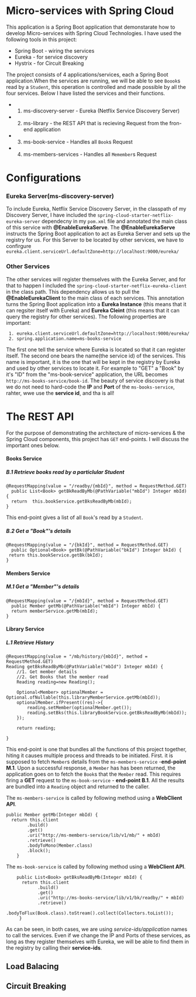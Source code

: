 # Micro-services with Spring Cloud

This application is a Spring Boot application that demonstarate how to develop Micro-services with Spring Cloud Technologies. I have used the following tools in this project:

- Spring Boot - wiring the services
- Eureka - for service discovery
- Hystrix - for Circuit Breaking

The project consists of 4 applications/services, each a Spring Boot application.When the services are running, we will be able to see `Boook`s read by a `Student`, this operation is controlled and made possible by all the four services. Below I have listed the services and their functions.

- 1. ms-discovery-server - Eureka (Netflix Service Discovery Server)
- 2. ms-library - the REST API that is recieving Request from the fron-end application
- 3. ms-book-service - Handles all `Book`s Request
- 4. ms-members-services - Handles all `Memember`s Request


# Configurations

### Eureka Server(ms-discovery-server)
To include Eureka, Netflix Service Discovery Server, in the classpath of my Discovery Server, I have included the `spring-cloud-starter-netflix-eureka-server` dependecny in my `pom.xml` file and annotated the main class of this service with __@EnableEurekaServe__. The __@EnableEurekaServe__ instructs the Spring Boot application to act as Eureka Server and sets up the registry for us. For this Server to be located by other services, we have to confirgure `eureka.client.serviceUrl.defaultZone=http://localhost:9000/eureka/`

### Other Services
The other services will register themselves with the Eureka Server, and for that to happen I included the `spring-cloud-starter-netflix-eureka-client` in the class path. This dependency allows us to pull the __@EnableEurekaClient__ to the main class of each services. This annotation turns the Spring Boot application into a __Eureka Instance__ (this means that it can regsiter itself with Eureka) and __Eureka Cleint__ (this means that it can query the registry for other services). The following properties are important:

	 1. eureka.client.serviceUrl.defaultZone=http://localhost:9000/eureka/
	 2. spring.application.name=ms-books-service

The first one tell the service where Eureka is located so that it can register itself. The second one bears the name(the service id) of the services. This name is important, it is the one that will be kept in the registry by Eureka and used by other services to locate it. For example to "GET" a "Book" by it's "ID" from the "ms-book-service" application, the URL becomes `http://ms-books-service/book-id`. The beauty of service discovery is that we do not need to hard-code the __IP__ and __Port__ of the `ms-books-service`, rahter, wwe use the __service id__, and tha is all!

# The REST API
For the purpose of demonstrating the architecture of micro-services & the Spring Cloud components, this project has `GET` end-points. I will discuss the important ones below.

#### Books Service
##### B.1 Retrieve books read by a particlular Student

	@RequestMapping(value = "/readby/{mbId}", method = RequestMethod.GET)
	  public List<Book> getBkReadByMb(@PathVariable("mbId") Integer mbId) {
	  return  this.bookService.getBksReadByMb(mbId);
	}
		
This end-point gives a list of all `Book`'s read by a `Student`.

##### B.2 Get a "Book"'s details

	@RequestMapping(value = "/{bkId}", method = RequestMethod.GET)
	  public Optional<Book> getBk(@PathVariable("bkId") Integer bkId) {
	 return this.bookService.getBk(bkId);
	}

#### Members Service

##### M.1 Get a "Member"'s details

	@RequestMapping(value = "/{mbId}", method = RequestMethod.GET)
	  public Member getMb(@PathVariable("mbId") Integer mbId) {
	  return memberService.getMb(mbId);
	}


#### Library Service

##### L.1 Retrieve History

    @RequestMapping(value = "/mb/history/{mbId}", method = RequestMethod.GET)
    Reading getBksReadByMb(@PathVariable("mbId") Integer mbId) {
        //1. Get member details
        //2. Get Books that the member read
        Reading reading=new Reading();

        Optional<Member> optionalMember = Optional.ofNullable(this.libraryMemberService.getMb(mbId));
        optionalMember.ifPresent((res)->{
            reading.setMember(optionalMember.get());
            reading.setBks(this.libraryBookService.getBksReadByMb(mbId));
        });

        return reading;

    }
This end-point is one that bundles all the functions of this project together, hiting it causes multiple process and threads to be initiated. First. it is supposed to fetch `Member`s details from the `ms-members-service` -__end-point M.1__. Upon a successful response, a `Member` has has been returned, the application goes on to fetch the `Book`s that the `Member` read. This requires firing a __GET__ request to the `ms-book-service` - __end-point B.1__. All the results are bundled into a `Reading` object and returned to the caller.

The `ms-members-service` is called by following method using a __WebClient API__.

	public Member getMb(Integer mbId) {
	  return this.client
			.build()
			.get()
			.uri("http://ms-members-service/lib/v1/mb/" + mbId)
			.retrieve()
			.bodyToMono(Member.class)
			.block();
	    }

The `ms-book-service` is called by following method using a __WebClient API__.

    	public List<Book> getBksReadByMb(Integer mbId) {
          return this.client
                .build()
                .get()
                .uri("http://ms-books-service/lib/v1/bk/readby/" + mbId)
                .retrieve()
                .bodyToFlux(Book.class).toStream().collect(Collectors.toList());
         }

As can be seen, in both cases, we are using _service-ids/application_ names to call the services. Even if we change the IP and Ports of these services, as long as they register themselves with Eureka, we will be able to find them in the registry by calling their __service-ids__.


 ## Load Balacing
 ## Circuit Breaking





